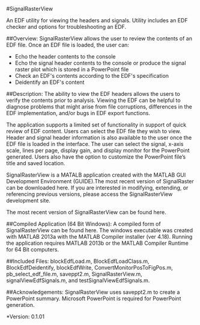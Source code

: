#SignalRasterView

An EDF utility for viewing the headers and signals. Utility includes an EDF checker and options for troubleshooting an EDF.


##Overview:
SignalRasterView allows the user to review the contents of an EDF file. Once an EDF file is loaded, the user can:
* Echo the header contents to the console 
* Echo the signal header contents to the console or produce the signal raster plot which is stored in a PowerPoint file
* Check an EDF's contents according to the EDF's specification
* Deidentify an EDF's content

##Description:
The ability to view the EDF headers allows the users to verify the contents prior to analysis. Viewing the EDF can be helpful to diagnose problems that might arise from file corruptions, differences in the EDF implementation, and/or bugs in EDF export functions.
 
The application supports a limited set of functionality in support of quick review of EDF content. Users can select the EDF file they wish to view. Header and signal header information is also available to the user once the EDF file is loaded in  the interface. The user can select the signal, x-axis scale, lines per page, display gain, and display monitor for  the PowerPoint generated. Users also have the option to customize the PowerPoint file’s title and saved location.
 
SignalRasterView is a MATALB application created with the MATLAB GUI Development Environment (GUIDE).The most recent version of SignalRaster can be downloaded here. If you are interested in modifying, extending, or referencing previous versions, please access the SignalRasterView development site.
 
The most recent version of SignalRasterView can be found here.
 
##Compiled Application (64 Bit Windows):
A compiled form of SignalRasterView can be found here. The windows executable was created with MATLAB 2013a with the MATLAB Compiler installer (ver 4.18). Running the application requires MATLAB 2013b or the MATLAB Compiler Runtime for 64 Bit computers.
 
##Included Files:
blockEdfLoad.m, BlockEdfLoadClass.m, BlockEdfDeidentify, blockEdfWrite, ConvertMonitorPosToFigPos.m, pb_select_edf_file.m, saveppt2.m, SignalRasterView.m, signalViewEdfSignals.m, and testSignalViewEdfSignals.m.
 
##Acknowledgements:
SignalRasterView uses saveppt2.m to create a PowerPoint summary. Microsoft PowerPoint is required for PowerPoint generation.

*Version: 0.1.01
